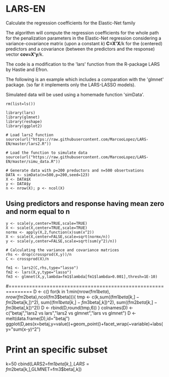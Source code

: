 # LARS-EN
Calculate the regression coefficients for the Elastic-Net family

The algorithm will compute the regression coefficients for the whole path for the penalization parameters 
in the Elastic-Net regression considering a variance-covariance matrix (upon a constant *k*) **C=X'X**/k for the (centered) predictors and a covariance (between the predictors and the response) vector **cov=X'y**/k.

The code is a modification to the 'lars' function from the R-package LARS by Hastie and Efron.

The following is an example which includes a comparation with the 'glmnet' package.
(so far it implements only the LARS-LASSO models).

Simulated data will be used using a homemade function 'simData'.

```
rm(list=ls())

library(lars)
library(glmnet)
library(reshape)
library(ggplot2)

# Load lars2 function
source(url("https://raw.githubusercontent.com/MarcooLopez/LARS-EN/master/lars2.R"))

# Load the function to simulate data
source(url("https://raw.githubusercontent.com/MarcooLopez/LARS-EN/master/simu_data.R"))

# Generate data with p=200 preductors and n=500 obsertvations
DATA <- simData(n=500,p=200,seed=123)
X <- DATA$X
y <- DATA$y
n <- nrow(X); p <- ncol(X)
```

## Using predictors and response having mean zero and norm equal to n
```{r}
y <- scale(y,center=TRUE,scale=TRUE)
X <- scale(X,center=TRUE,scale=TRUE)
normx <- apply(X,2,function(x)sum(x^2))
X <- scale(X,center=FALSE,scale=sqrt(normx/n))
y <- scale(y,center=FALSE,scale=sqrt(sum(y^2)/n))

# Calculating the variance and covariance matrices
rhs <- drop(crossprod(X,y))/n
C <- crossprod(X)/n

fm1 <- lars2(C,rhs,type="lasso")
fm2 <- lars(X,y,type="lasso")
fm3 <- glmnet(X,y,lambda=fm1$lambda[fm1$lambda>0.001],thresh=1E-10)
```
#==============================================================
D <- c()
for(k in 1:min(nrow(fm1$beta),nrow(fm2$beta),ncol(fm3$beta))){
 tmp <- c(k,sum((fm1$beta[k,]-fm2$beta[k,])^2),
        sum((fm1$beta[k,]-fm3$beta[,k])^2),
        sum((fm2$beta[k,]-fm3$beta[,k])^2))
 D <- rbind(D,round(tmp,6))
}
colnames(D) <- c("betaj","lars2 vs lars","lars2 vs glmnet","lars vs glmnet")
D <- melt(data.frame(D),id="betaj")
ggplot(D,aes(x=betaj,y=value))+geom_point()+facet_wrap(~variable)+labs(y="sum(x-y)^2")

# Print an specific subset
k=50
cbind(LARS2=fm1$beta[k,],LARS=fm2$beta[k,],GLMNET=fm3$beta[,k])

```

